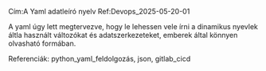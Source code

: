 Cím:A Yaml adatleíró nyelv
Ref:Devops_2025-05-20-01

A yaml úgy lett megtervezve, hogy le lehessen vele írni a dinamikus nyevlek áltla használt változókat és adatszerkezeteket,
emberek által könnyen olvasható formában.

Referenciák: python_yaml_feldolgozás, json, gitlab_cicd
